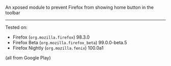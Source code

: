 An xposed module to prevent Firefox from showing home button in the toolbar

---

Tested on:

- Firefox (`org.mozilla.firefox`) 98.3.0
- Firefox Beta (`org.mozilla.firefox_beta`) 99.0.0-beta.5
- Firefox Nightly (`org.mozilla.fenix`) 100.0a1

(all from Google Play)
